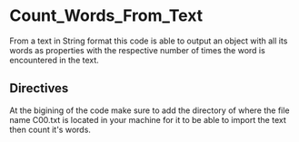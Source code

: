 # Count_Words_From_Text
From a text in String format this code is able to output an object with all its words as properties with the respective number of times the word is encountered in the text.

## Directives
At the bigining of the code make sure to add the directory of where the file name C00.txt is located in your machine for it to be able to import the text then count it's words.
